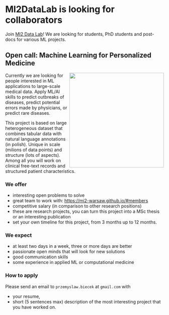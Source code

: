# MI2DataLab is looking for collaborators

Join [MI2 Data Lab](https://mi2-warsaw.github.io/)! We are looking for students, PhD students and post-docs for various ML projects.

## Open call: Machine Learning for Personalized Medicine

<img align="right" width="300" src="http://pbiecek.github.io/images/call_for_lekseek.png">

Currently we are looking for people interested in ML applications to large-scale medical data. 
Apply ML/AI skills to predict outbreaks of diseases, predict potential errors made by physicians, or predict rare diseases.

This project is based on large heterogeneous dataset that combines tabular data with natural language annotations (in polish). Unique in scale (milions of data points) and structure (lots of aspects). Among all you will work on clinical free-text records and structured patient characteristics.

### We offer

- interesting open problems to solve
- great team to work with: https://mi2-warsaw.github.io/#members
- competitive salary (in comparison to other research positions)
- these are research projects, you can turn this project into a MSc thesis or an interesting publication
- set your own timeline for this project, from 3 months up to 12 months.

### We expect

- at least two days in a week, three or more days are better
- passionate open minds that will look for new solutions
- good communication skills
- some experience in applied ML or computational medicine

### How to apply

Please send an email to `przemyslaw.biecek` at `gmail.com` with

- your resume, 
- short (5 sentences max) description of the most interesting project that you have worked on.
